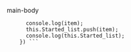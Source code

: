 main-body
```    this.$bus.$on('receive',(item)=>{
      console.log(item);
      this.Started_list.push(item);
      console.log(this.Started_list);
    }) ```